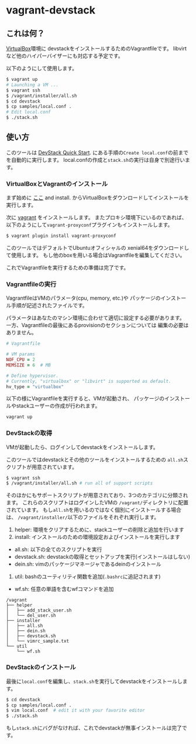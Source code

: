 # vagrant-devstack

## これは何？

[VirtualBox](https://www.virtualbox.org/)環境に
devstackをインストールするためのVagrantfileです。
libvirtなど他のハイパーバイザーにも対応する予定です。

以下のようにして使用します。

```sh
$ vagrant up
# Launching a VM ...
$ vagrant ssh
$ /vagrant/installer/all.sh
$ cd devstack
$ cp samples/local.conf .
# Edit local.conf
$ ./stack.sh
```


## 使い方

このツールは
[DevStack Quick Start](https://docs.openstack.org/devstack/latest/).
にある手順の`Create local.conf`の前までを自動的に実行します。
local.confの作成と`stack.sh`の実行は自身で別途行います。

### VirtualBoxとVagrantのインストール

まず始めに
[ここ](https://www.virtualbox.org/) and install.
からVirtualBoxをダウンロードしてインストールを実行します。

次に
[vagrant](https://www.vagrantup.com/)
をインストールします。
またプロキシ環境下にいるのであれば、
以下のようにして`vagrant-proxyconf`プラグインもインストールします。

```sh
$ vagrant plugin install vagrant-proxyconf
```

このツールではデフォルトでUbuntuオフィシャルの
xenial64をダウンロードして使用します。
もし他のboxを用いる場合はVagrantfileを編集してください。

これでVagrantfileを実行するための準備は完了です。

### Vagrantfileの実行

VagrantfileはVMのパラメータ(cpu, memory, etc.)や
パッケージのインストール手順が記述されたファイルです。

パラメータはあなたのマシン環境に合わせて適切に設定する必要があります。
一方、Vagrantfileの最後にあるprovisionのセクションについては
編集の必要はありません。

```ruby
# Vagrantfile

# VM params
NOF_CPU = 2
MEMSIZE = 6  # MB

# Define hypervisor.
# Currently, "virtualbox" or "libvirt" is supported as default.
hv_type = "virtualbox"
```

以下の様にVagrantfileを実行すると、VMが起動され、
パッケージのインストールやstackユーザーの作成が行われます。

```sh
vagrant up
```

### DevStackの取得

VMが起動したら、ログインしてdevstackをインストールします。

このツールではdevstackとその他のツールをインストールするための
`all.sh`スクリプトが用意されています。

```sh
$ vagrant ssh
$ /vagrant/installer/all.sh # run all of support scripts
```

そのほかにもサポートスクリプトが用意されており、3つのカテゴリに分類されます。
これらのスクリプトはログインしたVMの
`/vagrant/`ディレクトリに配置されています。
もし`all.sh`を用いるのではなく個別にインストールする場合は、
`/vagrant/installer/`以下のファイルをそれぞれ実行します。

1. helper: 環境をクリアするために、stackユーザーの削除と追加を行います
1. install: インストールのための環境設定およびインストールを実行します
  * all.sh: 以下の全てのスクリプトを実行
  * devstack.sh: devstackの取得とセットアップを実行(インストールはしない)
  * dein.sh: vimのパッケージマネージャであるdeinのインストール
1. util: bashのユーティリティ関数を追加(`.bashrc`に追記されます)
  * wf.sh: 任意の単語を含むwfコマンドを追加

```
/vagrant
├── helper
│   ├── add_stack_user.sh
│   └── del_user.sh
├── installer
│   ├── all.sh
│   ├── dein.sh
│   ├── devstack.sh
│   └── vimrc_sample.txt
└── util
    └── wf.sh
```

### DevStackのインストール

最後に`local.conf`を編集し、`stack.sh`を実行してdevstackをインストールします。

```sh
$ cd devstack
$ cp samples/local.conf .
$ vim local.conf  # edit it with your favorite editor
$ ./stack.sh
```

もし`stack.sh`にバグがなければ、これでdevstackが無事インストールは完了です。

